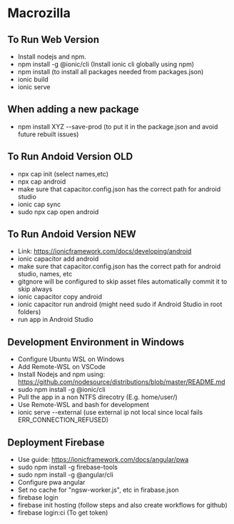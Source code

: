 # Macrozilla

To Run Web Version
-------------------
* Install nodejs and npm.
* npm install -g @ionic/cli (Install ionic cli globally using npm)
* npm install (to install all packages needed from packages.json)
* ionic build
* ionic serve

When adding a new package
--------------------------
* npm install XYZ --save-prod (to put it in the package.json and avoid future rebuilt issues)

To Run Andoid Version OLD
---------------------
* npx cap init (select names,etc)
* npx cap android
* make sure that capacitor.config.json has the correct path for android studio
* ionic cap sync
* sudo npx cap open android

To Run Andoid Version NEW
---------------------
* Link: https://ionicframework.com/docs/developing/android
* ionic capacitor add android
* make sure that capacitor.config.json has the correct path for android studio, names, etc
* gitgnore will be configured to skip asset files automatically commit it to skip always 
* ionic capacitor copy android
* ionic capacitor run android (might need sudo if Android Studio in root folders)
* run app in Android Studio

Development Environment in Windows
----------------------------------
* Configure Ubuntu WSL on Windows 
* Add Remote-WSL on VSCode
* Install Nodejs and npm using: https://github.com/nodesource/distributions/blob/master/README.md
* sudo npm install -g @ionic/cli
* Pull the app in a non NTFS direcotry (E.g. home/user/) 
* Use Remote-WSL and bash for development
* ionic serve --external (use external ip not local since local fails ERR_CONNECTION_REFUSED)

Deployment Firebase
-------------------
* Use guide: https://ionicframework.com/docs/angular/pwa
* sudo npm install -g firebase-tools
* sudo npm install -g @angular/cli
* Configure pwa angular
* Set no cache for "ngsw-worker.js", etc in firabase.json
* firebase login
* firebase init hosting (follow steps and also create workflows for github)
* firebase login:ci (To get token)
